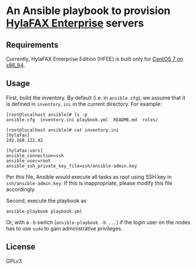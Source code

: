 # An Ansible playbook to provision [HylaFAX Enterprise][1] servers

## Requirements

Currently, HylaFAX Enterprise Edition (HFEE) is built only for [CentOS 7 on x86_64][2].

## Usage

First, build the inventory. By default (i.e. in `ansible.cfg`), we assume that it is defined in `inventory.ini` in the current directory. For example:
```
[root@localhost ansible]# ls -p
ansible.cfg  inventory.ini playbook.yml  README.md  roles/

[root@localhost ansible]# cat inventory.ini
[hylafax]
192.168.122.42

[hylafax:vars]
ansible_connection=ssh
ansible_user=root
ansible_ssh_private_key_file=ssh/ansible-admin.key
```
Per this file, Ansible would execute all tasks as root using SSH key in `ssh/ansible-admin.key`. If this is inappropriate, please modify this file accordingly.

Second, execute the playbook as
```
ansible-playbook playbook.yml
```
Or, with a `-b` switch (`ansible-playbook -b ...`) if the login user on the nodes has to use `sudo` to gain administrative privileges.

## License

GPLv3

[1]: https://www.ifax.com/products/hylafax-enterprise/
[2]: https://mirrors.edge.kernel.org/centos/7.9.2009/isos/x86_64/
